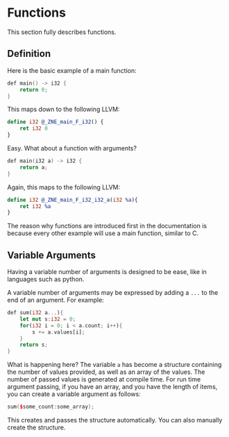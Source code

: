 # Functions

This section fully describes functions.

## Definition

Here is the basic example of a main function:

```cpp
def main() -> i32 {
    return 0;
}
```

This maps down to the following LLVM:

```LLVM
define i32 @_ZNE_main_F_i32() {
    ret i32 0
}
```

Easy. What about a function with arguments?

```cpp
def main(i32 a) -> i32 {
    return a;
}
```

Again, this maps to the following LLVM:

```LLVM
define i32 @_ZNE_main_F_i32_i32_a(i32 %a){
    ret i32 %a
}
```

The reason why functions are introduced first in the documentation is because every other example will use a main function, similar to C.

## Variable Arguments

Having a variable number of arguments is designed to be ease, like in languages such as python.

A variable number of arguments may be expressed by adding a `...` to the end of an argument. For example:

```rust
def sum(i32 a...){
    let mut s:i32 = 0;
    for(i32 i = 0; i < a.count; i++){
        s += a.values[i];
    }
    return s;
}
```

What is happening here? The variable `a` has become a structure containing the number of values provided, as well as an array of the values. The number of passed values is generated at compile time. For run time argument passing, if you have an array, and you have the length of items, you can create a variable argument as follows:

```cpp
sum($some_count:some_array);
```

This creates and passes the structure automatically. You can also manually create the structure.